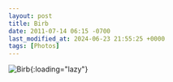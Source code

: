 ```yaml
---
layout: post
title: Birb
date: 2011-07-14 06:15 -0700
last_modified_at: 2024-06-23 21:55:25 +0000
tags: [Photos]
---
```


![Birb](//i.chenna.me/photos/prod/2011-07-14_06_15_57.jpg){:loading="lazy"}
